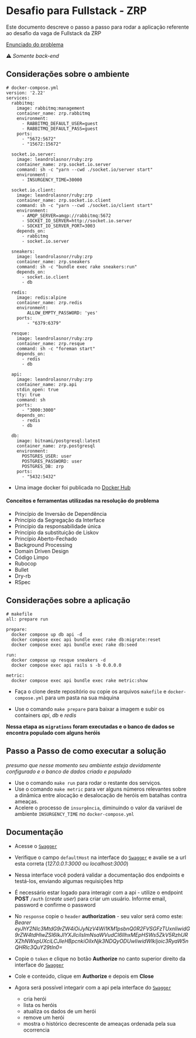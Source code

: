 # Desafio para Fullstack - ZRP

Este documento descreve o passo a passo para rodar a aplicação referente ao desafio da vaga de Fullstack da ZRP

[Enunciado do problema](https://zrp.github.io/challenges/dev/)

:warning: _Somente back-end_

## Considerações sobre o ambiente

```
# docker-compose.yml
version: '2.22'
services:
  rabbitmq:
    image: rabbitmq:management
    container_name: zrp.rabbitmq
    environment:
      - RABBITMQ_DEFAULT_USER=guest
      - RABBITMQ_DEFAULT_PASS=guest
    ports:
      - "5672:5672"
      - "15672:15672"

  socket.io.server:
    image: leandrolasnor/ruby:zrp
    container_name: zrp.socket.io.server
    command: sh -c "yarn --cwd ./socket.io/server start"
    environment:
      - INSURGENCY_TIME=30000

  socket.io.client:
    image: leandrolasnor/ruby:zrp
    container_name: zrp.socket.io.client
    command: sh -c "yarn --cwd ./socket.io/client start"
    environment:
      - AMQP_SERVER=amqp://rabbitmq:5672
      - SOCKET_IO_SERVER=http://socket.io.server
      - SOCKET_IO_SERVER_PORT=3003
    depends_on:
      - rabbitmq
      - socket.io.server

  sneakers:
    image: leandrolasnor/ruby:zrp
    container_name: zrp.sneakers
    command: sh -c "bundle exec rake sneakers:run"
    depends_on:
      - socket.io.client
      - db

  redis:
    image: redis:alpine
    container_name: zrp.redis
    environment:
        ALLOW_EMPTY_PASSWORD: 'yes'
    ports:
        - "6379:6379"

  resque:
    image: leandrolasnor/ruby:zrp
    container_name: zrp.resque
    command: sh -c "foreman start"
    depends_on:
      - redis
      - db

  api:
    image: leandrolasnor/ruby:zrp
    container_name: zrp.api
    stdin_open: true
    tty: true
    command: sh
    ports:
      - "3000:3000"
    depends_on:
      - redis
      - db

  db:
    image: bitnami/postgresql:latest
    container_name: zrp.postgresql
    environment:
      POSTGRES_USER: user
      POSTGRES_PASSWORD: user
      POSTGRES_DB: zrp
    ports:
      - "5432:5432"
```

* Uma image docker foi publicada no [Docker Hub](https://hub.docker.com/layers/leandrolasnor/ruby/zrp/images/sha256-ce5bc45ff7c8721df11ff6fcc61a4e6a578ad314594f90a8af9904e4c4c9ee42?context=explore)

#### Conceitos e ferramentas utilizadas na resolução do problema
* Princípio de Inversão de Dependência
* Princípio da Segregação da Interface
* Princípio da responsabilidade única
* Princípio da substituição de Liskov
* Princípio Aberto-Fechado
* Background Processing
* Domain Driven Design
* Código Limpo
* Rubocop
* Bullet
* Dry-rb
* RSpec

## Considerações sobre a aplicação

```
# makefile
all: prepare run

prepare:
  docker compose up db api -d
  docker compose exec api bundle exec rake db:migrate:reset
  docker compose exec api bundle exec rake db:seed

run:
  docker compose up resque sneakers -d
  docker compose exec api rails s -b 0.0.0.0

metric:
  docker compose exec api bundle exec rake metric:show
```

* Faça o clone deste repositório ou copie os arquivos `makefile` e `docker-compose.yml` para um pasta na sua máquina

* Use o comando `make prepare` para baixar a imagem e subir os containers _api_, _db_ e _redis_

__Nessa etapa as `migrations` foram executadas e o banco de dados se encontra populado com alguns heróis__

## Passo a Passo de como executar a solução

_presumo que nesse momento seu ambiente esteja devidamente configurado e o banco de dados criado e populado_

* Use o comando `make run` para rodar o restante dos serviços.
* Use o comando `make metric` para ver alguns números relevantes sobre a dinâmica entre alocação e desalocação de heróis em batalhas contra ameaças.
* Acelere o processo de `insurgência`, diminuindo o valor da variável de ambiente `INSURGENCY_TIME` no `docker-compose.yml`

## Documentação

* Acesse o [`Swagger`](http://localhost:3000/api-docs)
* Verifique o campo `defaultHost` na interface do [`Swagger`](http://localhost:3000/api-docs) e avalie se a url esta correta (_127.0.0.1:3000_ ou _localhost:3000_)

* Nessa interface você poderá validar a documentação dos endpoints e testá-los, enviando algumas requisições http
* É necessário estar logado para interagir com a api - utilize o endpoint **POST** `/auth` (_create user_) para criar um usuário. Informe email, password e confirme o password
* No `response` copie o `header` **authorization** - seu valor será como este: *Bearer eyJhY2Nlc3MtdG9rZW4iOiJyNzV4Wi1KM1psbnQ0R2FVSGFzTUxnIiwidG9rZW4tdHlwZSI6IkJlYXJlciIsImNsaWVudCI6IlhxMEpHSWs5ZkV5RzhURXZhNWxpUXciLCJleHBpcnkiOiIxNjk3NDQyODUwIiwidWlkIjoic3RyaW5nQHRlc3QuY29tIn0=*
* Copie o `token` e clique no botão **Authorize** no canto superior direito da interface do [`Swagger`](http://localhost:3000/api-docs)
* Cole e conteúdo, clique em **Authorize** e depois em **Close**
* Agora será possível integarir com a api pela interface do [`Swagger`](http://localhost:3000/api-docs)

    - cria herói
    - lista os heróis
    - atualiza os dados de um herói
    - remove um herói
    - mostra o histórico decrescente de ameaças ordenada pela sua ocorrencia
